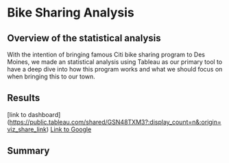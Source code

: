 # Bike Sharing Analysis
## Overview of the statistical analysis
With the intention of bringing famous Citi bike sharing program to Des Moines, we made an statistical analysis using Tableau as our primary tool to have a deep dive into how this program works and what we should focus on when bringing this to our town.

## Results
[link to dashboard] (https://public.tableau.com/shared/GSN48TXM3?:display_count=n&:origin=viz_share_link)
[Link to Google](https://www.google.com)

## Summary

